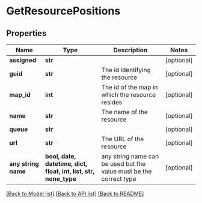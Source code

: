 # GetResourcePositions


## Properties
Name | Type | Description | Notes
------------ | ------------- | ------------- | -------------
**assigned** | **str** |  | [optional] 
**guid** | **str** | The id identifying the resource | [optional] 
**map_id** | **int** | The id of the map in which the resource resides | [optional] 
**name** | **str** | The name of the resource | [optional] 
**queue** | **str** |  | [optional] 
**url** | **str** | The URL of the resource | [optional] 
**any string name** | **bool, date, datetime, dict, float, int, list, str, none_type** | any string name can be used but the value must be the correct type | [optional]

[[Back to Model list]](../README.md#documentation-for-models) [[Back to API list]](../README.md#documentation-for-api-endpoints) [[Back to README]](../README.md)


